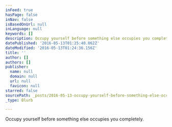 ```yaml
---
inFeed: true
hasPage: false
inNav: false
isBasedOnUrl: null
inLanguage: null
keywords: []
description: Occupy yourself before something else occupies you completely.
datePublished: '2016-05-13T01:25:40.062Z'
dateModified: '2016-05-13T01:24:36.156Z'
title: ''
author: []
authors: []
publisher:
  name: null
  domain: null
  url: null
  favicon: null
starred: false
sourcePath: _posts/2016-05-13-occupy-yourself-before-something-else-occupies-you-completel.md
_type: Blurb

---
```

Occupy yourself before something else occupies you completely.